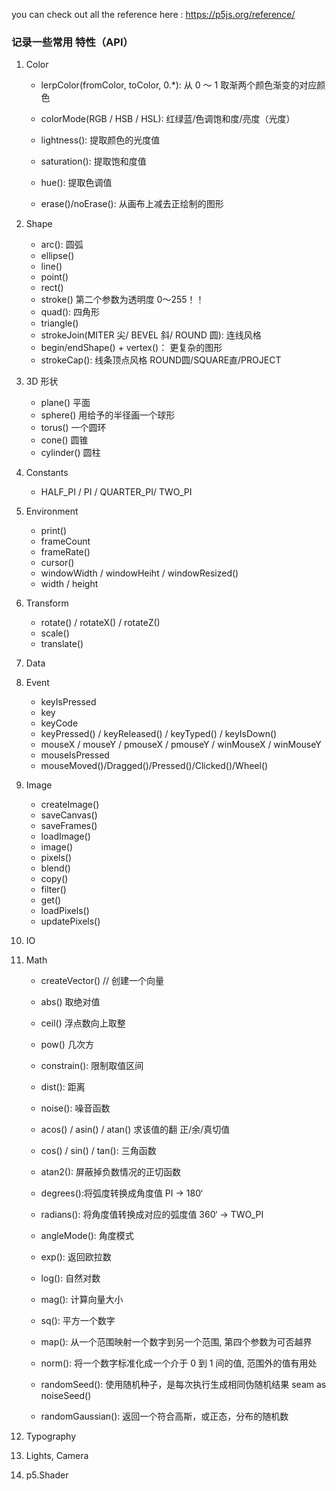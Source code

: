 you can check out all the reference here : https://p5js.org/reference/
### 记录一些常用 特性（API）
1. Color
    - lerpColor(fromColor, toColor, 0.*): 从 0 ～ 1 取渐两个颜色渐变的对应颜色
    - colorMode(RGB / HSB / HSL): 红绿蓝/色调饱和度/亮度（光度）
    - lightness(): 提取颜色的光度值
    - saturation(): 提取饱和度值
    - hue(): 提取色调值

    - erase()/noErase(): 从画布上减去正绘制的图形

2. Shape
    - arc(): 圆弧
    - ellipse()
    - line()
    - point()
    - rect()
    - stroke() 第二个参数为透明度 0～255！！
    - quad(): 四角形
    - triangle()
    - strokeJoin(MITER 尖/ BEVEL 斜/ ROUND 圆): 连线风格
    - begin/endShape() + vertex()： 更复杂的图形
    - strokeCap(): 线条顶点风格 ROUND圆/SQUARE直/PROJECT

2. 3D 形状
    - plane() 平面
    - sphere() 用给予的半径画一个球形
    - torus() 一个圆环
    - cone() 圆锥
    - cylinder() 圆柱


3. Constants
    - HALF_PI / PI / QUARTER_PI/ TWO_PI

4. Environment
    - print()
    - frameCount
    - frameRate()
    - cursor()
    - windowWidth / windowHeiht / windowResized()
    - width / height

5. Transform
    - rotate() / rotateX() / rotateZ()
    - scale()
    - translate()

6. Data

7. Event
    - keyIsPressed
    - key
    - keyCode
    - keyPressed() / keyReleased() / keyTyped() / keyIsDown()
    - mouseX / mouseY / pmouseX / pmouseY / winMouseX / winMouseY
    - mouseIsPressed
    - mouseMoved()/Dragged()/Pressed()/Clicked()/Wheel()

8. Image
    - createImage()
    - saveCanvas()
    - saveFrames()
    - loadImage()
    - image()
    - pixels()
    - blend()
    - copy()
    - filter()
    - get()
    - loadPixels()
    - updatePixels()

9. IO

10. Math
    - createVector() // 创建一个向量
    - abs()  取绝对值
    - ceil()  浮点数向上取整
    - pow() 几次方
    - constrain(): 限制取值区间
    - dist(): 距离
    - noise(): 噪音函数
    - acos() / asin() / atan() 求该值的翻 正/余/真切值
    - cos() / sin() / tan(): 三角函数
    - atan2(): 屏蔽掉负数情况的正切函数
    - degrees():将弧度转换成角度值 PI -> 180‘
    - radians(): 将角度值转换成对应的弧度值 360‘ -> TWO_PI
    - angleMode(): 角度模式
    - exp(): 返回欧拉数
    - log(): 自然对数
    - mag(): 计算向量大小
    - sq(): 平方一个数字
    - map(): 从一个范围映射一个数字到另一个范围, 第四个参数为可否越界
    - norm(): 将一个数字标准化成一个介于 0 到 1 间的值, 范围外的值有用处

    - randomSeed(): 使用随机种子，是每次执行生成相同伪随机结果 seam as noiseSeed()
    - randomGaussian(): 返回一个符合高斯，或正态，分布的随机数

11. Typography

12. Lights, Camera

13. p5.Shader